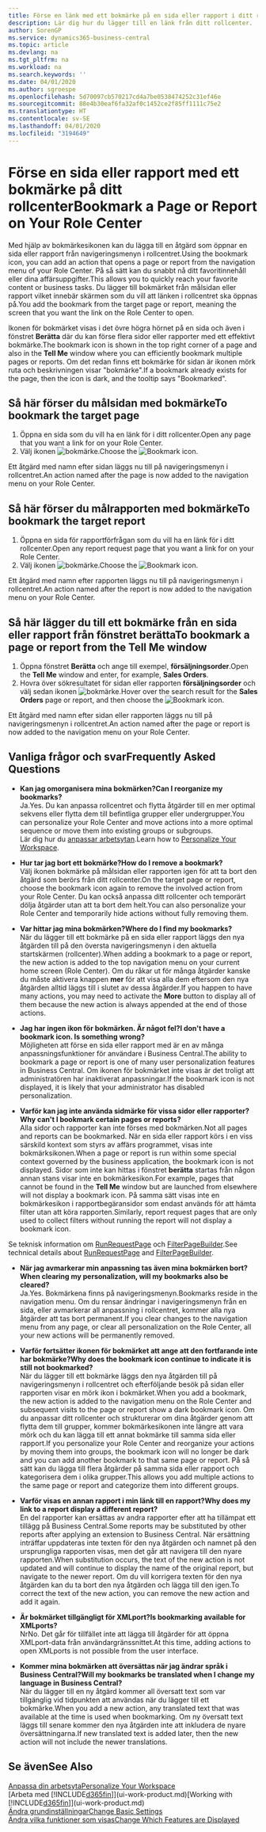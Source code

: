 ```yaml
---
title: Förse en länk med ett bokmärke på en sida eller rapport i ditt rollcenter | Microsoft Docs
description: Lär dig hur du lägger till en länk från ditt rollcenter.
author: SorenGP
ms.service: dynamics365-business-central
ms.topic: article
ms.devlang: na
ms.tgt_pltfrm: na
ms.workload: na
ms.search.keywords: ''
ms.date: 04/01/2020
ms.author: sgroespe
ms.openlocfilehash: 5d70097cb570217cd4a7be0538474252c31ef46e
ms.sourcegitcommit: 88e4b30eaf6fa32af0c1452ce2f85ff1111c75e2
ms.translationtype: HT
ms.contentlocale: sv-SE
ms.lasthandoff: 04/01/2020
ms.locfileid: "3194649"
---
```

# <a name="bookmark-a-page-or-report-on-your-role-center"></a><span data-ttu-id="f5ab7-103">Förse en sida eller rapport med ett bokmärke på ditt rollcenter</span><span class="sxs-lookup"><span data-stu-id="f5ab7-103">Bookmark a Page or Report on Your Role Center</span></span>
<span data-ttu-id="f5ab7-104">Med hjälp av bokmärkesikonen kan du lägga till en åtgärd som öppnar en sida eller rapport från navigeringsmenyn i rollcentret.</span><span class="sxs-lookup"><span data-stu-id="f5ab7-104">Using the bookmark icon, you can add an action that opens a page or report from the navigation menu of your Role Center.</span></span> <span data-ttu-id="f5ab7-105">På så sätt kan du snabbt nå ditt favoritinnehåll eller dina affärsuppgifter.</span><span class="sxs-lookup"><span data-stu-id="f5ab7-105">This allows you to quickly reach your favorite content or business tasks.</span></span> <span data-ttu-id="f5ab7-106">Du lägger till bokmärket från målsidan eller rapport vilket innebär skärmen som du vill att länken i rollcentret ska öppnas på.</span><span class="sxs-lookup"><span data-stu-id="f5ab7-106">You add the bookmark from the target page or report, meaning the screen that you want the link on the Role Center to open.</span></span>

<span data-ttu-id="f5ab7-107">Ikonen för bokmärket visas i det övre högra hörnet på en sida och även i fönstret **Berätta** där du kan förse flera sidor eller rapporter med ett effektivt bokmärke.</span><span class="sxs-lookup"><span data-stu-id="f5ab7-107">The bookmark icon is shown in the top right corner of a page and also in the **Tell Me** window where you can efficiently bookmark multiple pages or reports.</span></span> <span data-ttu-id="f5ab7-108">Om det redan finns ett bokmärke för sidan är ikonen mörk ruta och beskrivningen visar "bokmärke".</span><span class="sxs-lookup"><span data-stu-id="f5ab7-108">If a bookmark already exists for the page, then the icon is dark, and the tooltip says "Bookmarked".</span></span>

## <a name="to-bookmark-the-target-page"></a><span data-ttu-id="f5ab7-109">Så här förser du målsidan med bokmärke</span><span class="sxs-lookup"><span data-stu-id="f5ab7-109">To bookmark the target page</span></span>
1. <span data-ttu-id="f5ab7-110">Öppna en sida som du vill ha en länk för i ditt rollcenter.</span><span class="sxs-lookup"><span data-stu-id="f5ab7-110">Open any page that you want a link for on your Role Center.</span></span>
2. <span data-ttu-id="f5ab7-111">Välj ikonen ![bokmärke](media/ui_bookmark_icon.png "Bokmärke").</span><span class="sxs-lookup"><span data-stu-id="f5ab7-111">Choose the ![Bookmark](media/ui_bookmark_icon.png "Bookmark") icon.</span></span>

<span data-ttu-id="f5ab7-112">Ett åtgärd med namn efter sidan läggs nu till på navigeringsmenyn i rollcentret.</span><span class="sxs-lookup"><span data-stu-id="f5ab7-112">An action named after the page is now added to the navigation menu on your Role Center.</span></span>

## <a name="to-bookmark-the-target-report"></a><span data-ttu-id="f5ab7-113">Så här förser du målrapporten med bokmärke</span><span class="sxs-lookup"><span data-stu-id="f5ab7-113">To bookmark the target report</span></span>
1. <span data-ttu-id="f5ab7-114">Öppna en sida för rapportförfrågan som du vill ha en länk för i ditt rollcenter.</span><span class="sxs-lookup"><span data-stu-id="f5ab7-114">Open any report request page that you want a link for on your Role Center.</span></span>
2. <span data-ttu-id="f5ab7-115">Välj ikonen ![bokmärke](media/ui_bookmark_icon.png "Bokmärke").</span><span class="sxs-lookup"><span data-stu-id="f5ab7-115">Choose the ![Bookmark](media/ui_bookmark_icon.png "Bookmark") icon.</span></span>

<span data-ttu-id="f5ab7-116">Ett åtgärd med namn efter rapporten läggs nu till på navigeringsmenyn i rollcentret.</span><span class="sxs-lookup"><span data-stu-id="f5ab7-116">An action named after the report is now added to the navigation menu on your Role Center.</span></span>

## <a name="to-bookmark-a-page-or-report-from-the-tell-me-window"></a><span data-ttu-id="f5ab7-117">Så här lägger du till ett bokmärke från en sida eller rapport från fönstret berätta</span><span class="sxs-lookup"><span data-stu-id="f5ab7-117">To bookmark a page or report from the Tell Me window</span></span>
1. <span data-ttu-id="f5ab7-118">Öppna fönstret **Berätta** och ange till exempel, **försäljningsorder**.</span><span class="sxs-lookup"><span data-stu-id="f5ab7-118">Open the **Tell Me** window and enter, for example, **Sales Orders**.</span></span>
2. <span data-ttu-id="f5ab7-119">Hovra över sökresultatet för sidan eller rapporten **försäljningsorder** och välj sedan ikonen ![bokmärke](media/ui_bookmark_icon.png "Bokmärke").</span><span class="sxs-lookup"><span data-stu-id="f5ab7-119">Hover over the search result for the **Sales Orders** page or report, and then choose the ![Bookmark](media/ui_bookmark_icon.png "Bookmark") icon.</span></span>

<span data-ttu-id="f5ab7-120">Ett åtgärd med namn efter sidan eller rapporten läggs nu till på navigeringsmenyn i rollcentret.</span><span class="sxs-lookup"><span data-stu-id="f5ab7-120">An action named after the page or report is now added to the navigation menu on your Role Center.</span></span>


## <a name="frequently-asked-questions"></a><span data-ttu-id="f5ab7-121">Vanliga frågor och svar</span><span class="sxs-lookup"><span data-stu-id="f5ab7-121">Frequently Asked Questions</span></span>  

- <span data-ttu-id="f5ab7-122">**Kan jag omorganisera mina bokmärken?**</span><span class="sxs-lookup"><span data-stu-id="f5ab7-122">**Can I reorganize my bookmarks?**</span></span>  
<span data-ttu-id="f5ab7-123">Ja.</span><span class="sxs-lookup"><span data-stu-id="f5ab7-123">Yes.</span></span> <span data-ttu-id="f5ab7-124">Du kan anpassa rollcentret och flytta åtgärder till en mer optimal sekvens eller flytta dem till befintliga grupper eller undergrupper.</span><span class="sxs-lookup"><span data-stu-id="f5ab7-124">You can personalize your Role Center and move actions into a more optimal sequence or move them into existing groups or subgroups.</span></span>  
<span data-ttu-id="f5ab7-125">Lär dig hur du [anpassar arbetsytan](ui-personalization-user.md).</span><span class="sxs-lookup"><span data-stu-id="f5ab7-125">Learn how to [Personalize Your Workspace](ui-personalization-user.md).</span></span>

- <span data-ttu-id="f5ab7-126">**Hur tar jag bort ett bokmärke?**</span><span class="sxs-lookup"><span data-stu-id="f5ab7-126">**How do I remove a bookmark?**</span></span>  
<span data-ttu-id="f5ab7-127">Välj ikonen bokmärke på målsidan eller rapporten igen för att ta bort den åtgärd som berörs från ditt rollcenter.</span><span class="sxs-lookup"><span data-stu-id="f5ab7-127">On the target page or report, choose the bookmark icon again to remove the involved action from your Role Center.</span></span> <span data-ttu-id="f5ab7-128">Du kan också anpassa ditt rollcenter och temporärt dölja åtgärder utan att ta bort dem helt.</span><span class="sxs-lookup"><span data-stu-id="f5ab7-128">You can also personalize your Role Center and temporarily hide actions without fully removing them.</span></span>

- <span data-ttu-id="f5ab7-129">**Var hittar jag mina bokmärken?**</span><span class="sxs-lookup"><span data-stu-id="f5ab7-129">**Where do I find my bookmarks?**</span></span>  
<span data-ttu-id="f5ab7-130">När du lägger till ett bokmärke på en sida eller rapport läggs den nya åtgärden till på den översta navigeringsmenyn i den aktuella startskärmen (rollcenter).</span><span class="sxs-lookup"><span data-stu-id="f5ab7-130">When adding a bookmark to a page or report, the new action is added to the top navigation menu on your current home screen (Role Center).</span></span> <span data-ttu-id="f5ab7-131">Om du råkar ut för många åtgärder kanske du måste aktivera knappen **mer** för att visa alla dem eftersom den nya åtgärden alltid läggs till i slutet av dessa åtgärder.</span><span class="sxs-lookup"><span data-stu-id="f5ab7-131">If you happen to have many actions, you may need to activate the **More** button to display all of them because the new action is always appended at the end of those actions.</span></span>
<!-- Should we add a screenshot here? -->

- <span data-ttu-id="f5ab7-132">**Jag har ingen ikon för bokmärken. Är något fel?**</span><span class="sxs-lookup"><span data-stu-id="f5ab7-132">**I don't have a bookmark icon. Is something wrong?**</span></span>  
<span data-ttu-id="f5ab7-133">Möjligheten att förse en sida eller rapport med är en av många anpassningsfunktioner för användare i Business Central.</span><span class="sxs-lookup"><span data-stu-id="f5ab7-133">The ability to bookmark a page or report is one of many user personalization features in Business Central.</span></span> <span data-ttu-id="f5ab7-134">Om ikonen för bokmärket inte visas är det troligt att administratören har inaktiverat anpassningar.</span><span class="sxs-lookup"><span data-stu-id="f5ab7-134">If the bookmark icon is not displayed, it is likely that your administrator has disabled personalization.</span></span>

- <span data-ttu-id="f5ab7-135">**Varför kan jag inte använda sidmärke för vissa sidor eller rapporter?**</span><span class="sxs-lookup"><span data-stu-id="f5ab7-135">**Why can't I bookmark certain pages or reports?**</span></span>  
<span data-ttu-id="f5ab7-136">Alla sidor och rapporter kan inte förses med bokmärken.</span><span class="sxs-lookup"><span data-stu-id="f5ab7-136">Not all pages and reports can be bookmarked.</span></span> <span data-ttu-id="f5ab7-137">När en sida eller rapport körs i en viss särskild kontext som styrs av affärs programmet, visas inte bokmärksikonen.</span><span class="sxs-lookup"><span data-stu-id="f5ab7-137">When a page or report is run within some special context governed by the business application, the bookmark icon is not displayed.</span></span> <span data-ttu-id="f5ab7-138">Sidor som inte kan hittas i fönstret **berätta** startas från någon annan stans visar inte en bokmärkesikon.</span><span class="sxs-lookup"><span data-stu-id="f5ab7-138">For example, pages that cannot be found in the **Tell Me** window but are launched from elsewhere will not display a bookmark icon.</span></span> <span data-ttu-id="f5ab7-139">På samma sätt visas inte en bokmärkesikon i rapportbegäransidor som endast används för att hämta filter utan att köra rapporten.</span><span class="sxs-lookup"><span data-stu-id="f5ab7-139">Similarly, report request pages that are only used to collect filters without running the report will not display a bookmark icon.</span></span>

<span data-ttu-id="f5ab7-140">Se teknisk information om [RunRequestPage](https://docs.microsoft.com/dynamics365/business-central/dev-itpro/developer/methods-auto/report/reportinstance-runrequestpage-method) och [FilterPageBuilder](https://docs.microsoft.com/dynamics365/business-central/dev-itpro/developer/methods-auto/filterpagebuilder/filterpagebuilder-data-type).</span><span class="sxs-lookup"><span data-stu-id="f5ab7-140">See technical details about [RunRequestPage](https://docs.microsoft.com/dynamics365/business-central/dev-itpro/developer/methods-auto/report/reportinstance-runrequestpage-method) and [FilterPageBuilder](https://docs.microsoft.com/dynamics365/business-central/dev-itpro/developer/methods-auto/filterpagebuilder/filterpagebuilder-data-type).</span></span>

- <span data-ttu-id="f5ab7-141">**När jag avmarkerar min anpassning tas även mina bokmärken bort?**</span><span class="sxs-lookup"><span data-stu-id="f5ab7-141">**When clearing my personalization, will my bookmarks also be cleared?**</span></span>  
<span data-ttu-id="f5ab7-142">Ja.</span><span class="sxs-lookup"><span data-stu-id="f5ab7-142">Yes.</span></span> <span data-ttu-id="f5ab7-143">Bokmärkena finns på navigeringsmenyn.</span><span class="sxs-lookup"><span data-stu-id="f5ab7-143">Bookmarks reside in the navigation menu.</span></span> <span data-ttu-id="f5ab7-144">Om du rensar ändringar i navigeringsmenyn från en sida, eller avmarkerar all anpassning i rollcentret, kommer alla nya åtgärder att tas bort permanent.</span><span class="sxs-lookup"><span data-stu-id="f5ab7-144">If you clear changes to the navigation menu from any page, or clear all personalization on the Role Center, all your new actions will be permanently removed.</span></span>

- <span data-ttu-id="f5ab7-145">**Varför fortsätter ikonen för bokmärket att ange att den fortfarande inte har bokmärke?**</span><span class="sxs-lookup"><span data-stu-id="f5ab7-145">**Why does the bookmark icon continue to indicate it is still not bookmarked?**</span></span>  
<span data-ttu-id="f5ab7-146">När du lägger till ett bokmärke läggs den nya åtgärden till på navigeringsmenyn i rollcentret och efterföljande besök på sidan eller rapporten visar en mörk ikon i bokmärket.</span><span class="sxs-lookup"><span data-stu-id="f5ab7-146">When you add a bookmark, the new action is added to the navigation menu on the Role Center and subsequent visits to the page or report show a dark bookmark icon.</span></span> <span data-ttu-id="f5ab7-147">Om du anpassar ditt rollcenter och strukturerar om dina åtgärder genom att flytta dem till grupper, kommer bokmärkesikonen inte längre att vara mörk och du kan lägga till ett annat bokmärke till samma sida eller rapport.</span><span class="sxs-lookup"><span data-stu-id="f5ab7-147">If you personalize your Role Center and reorganize your actions by moving them into groups, the bookmark icon will no longer be dark and you can add another bookmark to that same page or report.</span></span> <span data-ttu-id="f5ab7-148">På så sätt kan du lägga till flera åtgärder på samma sida eller rapport och kategorisera dem i olika grupper.</span><span class="sxs-lookup"><span data-stu-id="f5ab7-148">This allows you add multiple actions to the same page or report and categorize them into different groups.</span></span>

- <span data-ttu-id="f5ab7-149">**Varför visas en annan rapport i min länk till en rapport?**</span><span class="sxs-lookup"><span data-stu-id="f5ab7-149">**Why does my link to a report display a different report?**</span></span>  
<span data-ttu-id="f5ab7-150">En del rapporter kan ersättas av andra rapporter efter att ha tillämpat ett tillägg på Business Central.</span><span class="sxs-lookup"><span data-stu-id="f5ab7-150">Some reports may be substituted by other reports after applying an extension to Business Central.</span></span> <span data-ttu-id="f5ab7-151">När ersättning inträffar uppdateras inte texten för den nya åtgärden och namnet på den ursprungliga rapporten visas, men det går att navigera till den nyare rapporten.</span><span class="sxs-lookup"><span data-stu-id="f5ab7-151">When substitution occurs, the text of the new action is not updated and will continue to display the name of the original report, but navigate to the newer report.</span></span> <span data-ttu-id="f5ab7-152">Om du vill korrigera texten för den nya åtgärden kan du ta bort den nya åtgärden och lägga till den igen.</span><span class="sxs-lookup"><span data-stu-id="f5ab7-152">To correct the text of the new action, you can remove the new action and add it again.</span></span>
<!-- For more information on report substitution, see this link UNAVAILABLE AT THIS TIME -->

- <span data-ttu-id="f5ab7-153">**Är bokmärket tillgängligt för XMLport?**</span><span class="sxs-lookup"><span data-stu-id="f5ab7-153">**Is bookmarking available for XMLports?**</span></span>  
<span data-ttu-id="f5ab7-154">Nr</span><span class="sxs-lookup"><span data-stu-id="f5ab7-154">No.</span></span> <span data-ttu-id="f5ab7-155">Det går för tillfället inte att lägga till åtgärder för att öppna XMLport-data från användargränssnittet.</span><span class="sxs-lookup"><span data-stu-id="f5ab7-155">At this time, adding actions to open XMLports is not possible from the user interface.</span></span>

- <span data-ttu-id="f5ab7-156">**Kommer mina bokmärken att översättas när jag ändrar språk i Business Central?**</span><span class="sxs-lookup"><span data-stu-id="f5ab7-156">**Will my bookmarks be translated when I change my language in Business Central?**</span></span>  
<span data-ttu-id="f5ab7-157">När du lägger till en ny åtgärd kommer all översatt text som var tillgänglig vid tidpunkten att användas när du lägger till ett bokmärke.</span><span class="sxs-lookup"><span data-stu-id="f5ab7-157">When you add a new action, any translated text that was available at the time is used when bookmarking.</span></span> <span data-ttu-id="f5ab7-158">Om ny översatt text läggs till senare kommer den nya åtgärden inte att inkludera de nyare översättningarna.</span><span class="sxs-lookup"><span data-stu-id="f5ab7-158">If new translated text is added later, then the new action will not include the newer translations.</span></span>


## <a name="see-also"></a><span data-ttu-id="f5ab7-159">Se även</span><span class="sxs-lookup"><span data-stu-id="f5ab7-159">See Also</span></span>
[<span data-ttu-id="f5ab7-160">Anpassa din arbetsyta</span><span class="sxs-lookup"><span data-stu-id="f5ab7-160">Personalize Your Workspace</span></span>](ui-personalization-user.md)  
<span data-ttu-id="f5ab7-161">[Arbeta med [!INCLUDE[d365fin](includes/d365fin_md.md)]](ui-work-product.md)</span><span class="sxs-lookup"><span data-stu-id="f5ab7-161">[Working with [!INCLUDE[d365fin](includes/d365fin_md.md)]](ui-work-product.md)</span></span>  
[<span data-ttu-id="f5ab7-162">Ändra grundinställningar</span><span class="sxs-lookup"><span data-stu-id="f5ab7-162">Change Basic Settings</span></span>](ui-change-basic-settings.md)  
[<span data-ttu-id="f5ab7-163">Ändra vilka funktioner som visas</span><span class="sxs-lookup"><span data-stu-id="f5ab7-163">Change Which Features are Displayed</span></span>](ui-experiences.md)  
